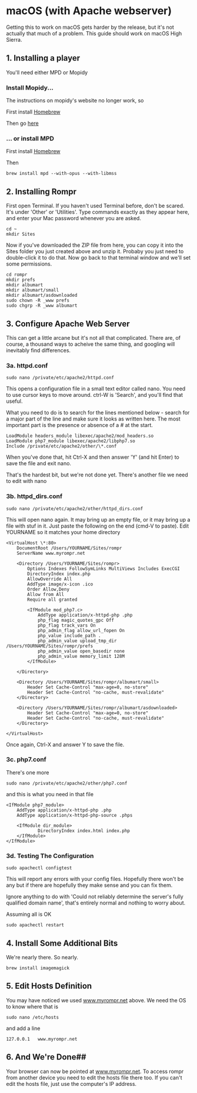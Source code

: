 # macOS (with Apache webserver)

Getting this to work on macOS gets harder by the release, but it's not actually that much of a problem. This guide should work on macOS High Sierra.

## 1. Installing a player

You'll need either MPD or Mopidy

### Install Mopidy...

The instructions on mopidy's website no longer work, so

First install [Homebrew](https://brew.sh/)

Then go [here](https://discourse.mopidy.com/t/cant-run-mopidy-on-fresh-brew-install-getting-python-framework-error/2343/2)

### ... or install MPD

First install [Homebrew](https://brew.sh/)

Then

    brew install mpd --with-opus --with-libmss

## 2. Installing Rompr

First open Terminal. If you haven't used Terminal before, don't be scared. It's under 'Other' or 'Utilities'. Type commands exactly as they appear here, and enter your Mac password whenever you are asked.

    cd ~
    mkdir Sites
    
Now if you've downloaded the ZIP file from here, you can copy it into the Sites folder you just created above and unzip it. Probaby you just need to double-click it to do that.
Now go back to that terminal window and we'll set some permissions.

    cd rompr
    mkdir prefs
    mkdir albumart
    mkdir albumart/small
    mkdir albumart/asdownloaded
    sudo chown -R _www prefs
    sudo chgrp -R _www albumart

## 3. Configure Apache Web Server

This can get a little arcane but it's not all that complicated. There are, of course, a thousand ways to acheive the same thing, and googling will inevitably find differences.

### 3a. httpd.conf

    sudo nano /private/etc/apache2/httpd.conf

This opens a configuration file in a small text editor called nano. You need to use cursor keys to move around. ctrl-W is 'Search', and you'll find that useful.

What you need to do is to search for the lines mentioned below - search for a major part of the line and make sure it looks as written here. The most important part is the presence or absence of a # at the start.

    LoadModule headers_module libexec/apache2/mod_headers.so
    LoadModule php7_module libexec/apache2/libphp7.so
    Include /private/etc/apache2/other/\*.conf

When you've done that, hit Ctrl-X and then answer 'Y' (and hit Enter) to save the file and exit nano.

That's the hardest bit, but we're not done yet.
There's another file we need to edit with nano

### 3b. httpd_dirs.conf

    sudo nano /private/etc/apache2/other/httpd_dirs.conf

This will open nano again. It may bring up an empty file, or it may bring up a file with stuf in it. Just paste the following on the end (cmd-V to paste). Edit YOURNAME so it matches your home directory

    <VirtualHost \*:80>
	    DocumentRoot /Users/YOURNAME/Sites/rompr
	    ServerName www.myrompr.net

	    <Directory /Users/YOURNAME/Sites/rompr>
		    Options Indexes FollowSymLinks MultiViews Includes ExecCGI
		    DirectoryIndex index.php
		    AllowOverride All
		    AddType image/x-icon .ico
		    Order Allow,Deny
		    Allow from All
		    Require all granted

		    <IfModule mod_php7.c>
			    AddType application/x-httpd-php .php
			    php_flag magic_quotes_gpc Off
			    php_flag track_vars On
			    php_admin_flag allow_url_fopen On
			    php_value include_path .
			    php_admin_value upload_tmp_dir /Users/YOURNAME/Sites/rompr/prefs
			    php_admin_value open_basedir none
    		    php_admin_value memory_limit 128M
		    </IfModule>

	    </Directory>

	    <Directory /Users/YOURNAME/Sites/rompr/albumart/small>
	        Header Set Cache-Control "max-age=0, no-store"
	        Header Set Cache-Control "no-cache, must-revalidate"
	    </Directory>

	    <Directory /Users/YOURNAME/Sites/rompr/albumart/asdownloaded>
	        Header Set Cache-Control "max-age=0, no-store"
	        Header Set Cache-Control "no-cache, must-revalidate"
	    </Directory>

    </VirtualHost>

Once again, Ctrl-X and answer Y to save the file.

### 3c. php7.conf

There's one more

    sudo nano /private/etc/apache2/other/php7.conf

and this is what you need in that file

    <IfModule php7_module>
        AddType application/x-httpd-php .php
        AddType application/x-httpd-php-source .phps

        <IfModule dir_module>
                DirectoryIndex index.html index.php
        </IfModule>
    </IfModule>

### 3d. Testing The Configuration

    sudo apachectl configtest

This will report any errors with your config files. Hopefully there won't be any but if there are hopefully they make sense and you can fix them.

Ignore anything to do with 'Could not reliably determine the server's fully qualified domain name', that's entirely normal and nothing to worry about.

Assuming all is OK

    sudo apachectl restart

## 4. Install Some Additional Bits
We're nearly there. So nearly.

    brew install imagemagick


## 5. Edit Hosts Definition

You may have noticed we used www.myrompr.net above. We need the OS to know where that is

    sudo nano /etc/hosts

and add a line

    127.0.0.1	www.myrompr.net

## 6. And We're Done##

Your browser can now be pointed at www.myrompr.net.
To access rompr from another device you need to edit the hosts file there too. If you can't edit the hosts file, just use the computer's IP address.
